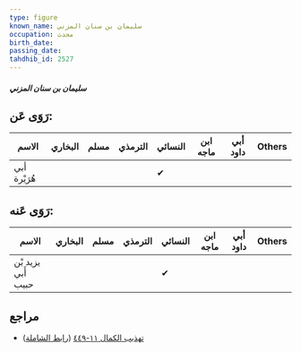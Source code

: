 ```yaml
---
type: figure
known_name: سليمان بن سنان المزني
occupation: محدث
birth_date:
passing_date:
tahdhib_id: 2527
---
```

##### سليمان بن سنان المزني

## رَوَى عَن:
| الاسم        | البخاري | مسلم | الترمذي | النسائي | ابن ماجه | أبي داود | Others |
| ------------ | ------- | ---- | ------- | ------- | -------- | -------- | ------ |
| أبي هُرَيْرة |         |      |         | ✔       |          |          |        |
## رَوَى عَنه:
| الاسم              | البخاري | مسلم | الترمذي | النسائي | ابن ماجه | أبي داود | Others |
| ------------------ | ------- | ---- | ------- | ------- | -------- | -------- | ------ |
| يزيد بْن أَبي حبيب |         |      |         | ✔       |          |          |        |
## مراجع
- [تهذيب الكمال ١١-٤٤٩](obsidian://open?vault=Tahdhib-al-Kamal&file=Figures/٢٥٢٧-سليمان%20بن%20سنان%20المزني) ([رابط الشاملة](https://shamela.ws/book/3722/5769))